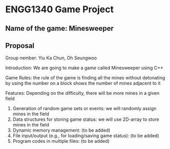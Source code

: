 # ENGG1340 Game Project
## Name of the game: Minesweeper
## Proposal

Group nember: Yiu Ka Chun, Oh Seungwoo

Introduction: We are going to make a game called Minesweeper using C++

Game Rules: the rule of the game is finding all the mines without detonating by using the number on a block shows the number of mines adjacent to it 

Features: Depending on the difficulty, there will be more mines in a given field
1. Generation of random game sets or events: we will randomly assign mines in the field
2. Data structures for storing game status: we will use 2D-array to store mines in the field
3. Dynamic memory management: (to be added)
4. File input/output (e.g., for loading/saving game status): (to be added)
5. Program codes in multiple files: (to be added)
